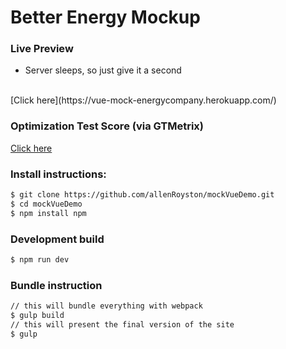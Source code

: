 # Better Energy Mockup

### Live Preview
* Server sleeps, so just give it a second
<br>
[Click here](https://vue-mock-energycompany.herokuapp.com/)

### Optimization Test Score (via GTMetrix)
[Click here](https://gtmetrix.com/reports/vue-mock-energycompany.herokuapp.com/TCiNZNIo)

### Install instructions:
```sh
$ git clone https://github.com/allenRoyston/mockVueDemo.git
$ cd mockVueDemo
$ npm install npm
```

### Development build
```sh
$ npm run dev
```

### Bundle instruction
```sh
// this will bundle everything with webpack
$ gulp build
// this will present the final version of the site
$ gulp
```
